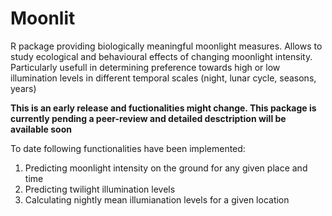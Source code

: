 # Moonlit

R package providing biologically meaningful moonlight measures. Allows to study ecological and behavioural effects of changing moonlight intensity.
Particularly usefull in determining preference towards high or low illumination levels in different temporal scales (night, lunar cycle, seasons, years)


__This is an early release  and fuctionalities might change. This package is currently pending a peer-review and detailed desctription will be available soon__


To date following functionalities have been implemented:

1. Predicting moonlight intensity on the ground for any given place and time
2. Predicting twilight illumination levels
3. Calculating nightly mean illumianation levels for a given location
